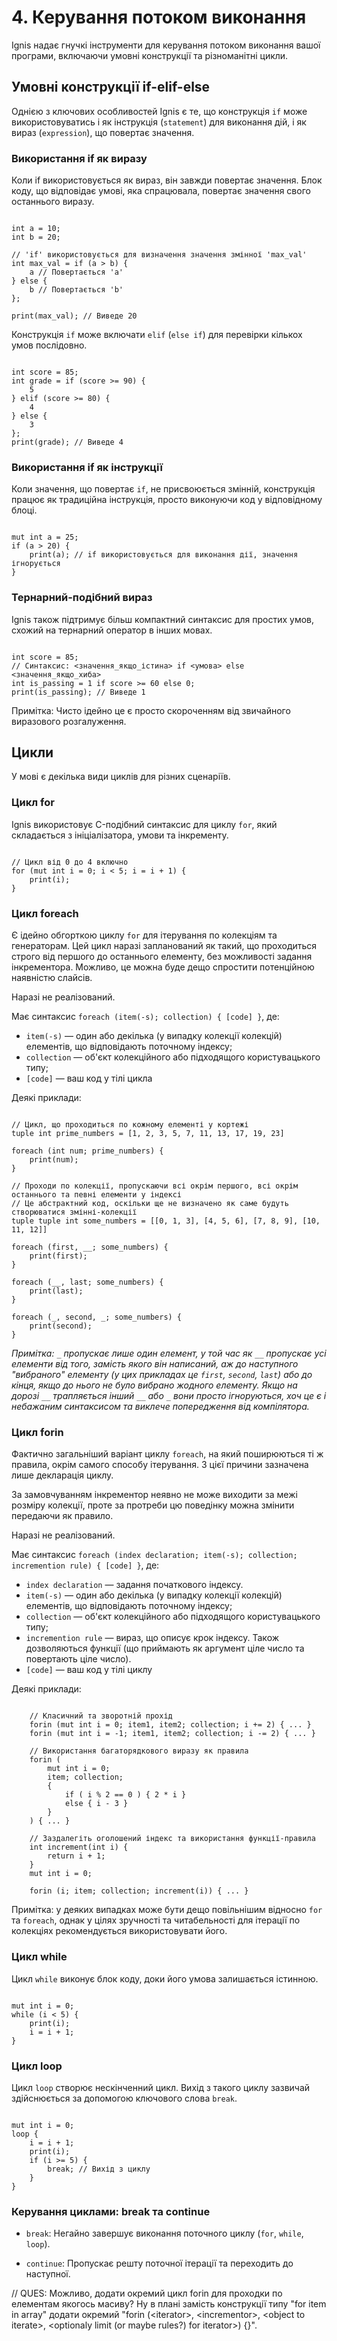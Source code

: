 # 4. Керування потоком виконання
Ignis надає гнучкі інструменти для керування потоком виконання вашої програми, включаючи умовні конструкції та різноманітні цикли.

## Умовні конструкції if-elif-else
Однією з ключових особливостей Ignis є те, що конструкція `if` може використовуватись і як інструкція (`statement`) для виконання дій, і як вираз (`expression`), що повертає значення.

### Використання if як виразу
Коли if використовується як вираз, він завжди повертає значення. Блок коду, що відповідає умові, яка спрацювала, повертає значення свого останнього виразу.

```Ignis

int a = 10;
int b = 20;

// 'if' використовується для визначення значення змінної 'max_val'
int max_val = if (a > b) {
    a // Повертається 'a'
} else {
    b // Повертається 'b'
};

print(max_val); // Виведе 20
```

Конструкція `if` може включати `elif` (`else if`) для перевірки кількох умов послідовно.

```Ignis

int score = 85;
int grade = if (score >= 90) {
    5
} elif (score >= 80) {
    4
} else {
    3
};
print(grade); // Виведе 4
```

### Використання if як інструкції
Коли значення, що повертає `if`, не присвоюється змінній, конструкція працює як традиційна інструкція, просто виконуючи код у відповідному блоці.

```Ignis

mut int a = 25;
if (a > 20) {
    print(a); // if використовується для виконання дії, значення ігнорується
}
```

### Тернарний-подібний вираз
Ignis також підтримує більш компактний синтаксис для простих умов, схожий на тернарний оператор в інших мовах.

```Ignis

int score = 85;
// Синтаксис: <значення_якщо_істина> if <умова> else <значення_якщо_хиба>
int is_passing = 1 if score >= 60 else 0;
print(is_passing); // Виведе 1
```

Примітка: Чисто ідейно це є просто скороченням від звичайного виразового розгалуження.

## Цикли
У мові є декілька види циклів для різних сценаріїв.

### Цикл for
Ignis використовує C-подібний синтаксис для циклу `for`, який складається з ініціалізатора, умови та інкременту.

```Ignis

// Цикл від 0 до 4 включно
for (mut int i = 0; i < 5; i = i + 1) {
    print(i);
}
```

### Цикл foreach
Є ідейно обгорткою циклу `for` для ітерування по колекціям та генераторам.
Цей цикл наразі запланований як такий, що проходиться строго від першого до останнього елементу,
без можливості задання інкрементора. Можливо, це можна буде дещо спростити потенційною наявністю слайсів.

Наразі не реалізований.

Має синтаксис `foreach (item(-s); collection) { [code] }`, де: 

- `item(-s)` — один або декілька (у випадку колекції колекцій) елементів, що відповідають поточному індексу;
- `collection` — об'єкт колекційного або підходящого користувацького типу;
- `[code]` — ваш код у тілі цикла

Деякі приклади:

```Ignis

// Цикл, що проходиться по кожному елементі у кортежі
tuple int prime_numbers = [1, 2, 3, 5, 7, 11, 13, 17, 19, 23]

foreach (int num; prime_numbers) {
    print(num);
}

// Проходи по колекції, пропускаючи всі окрім першого, всі окрім останнього та певні елементи у індексі
// Це абстрактний код, оскільки ще не визначено як саме будуть створюватися змінні-колекції
tuple tuple int some_numbers = [[0, 1, 3], [4, 5, 6], [7, 8, 9], [10, 11, 12]] 

foreach (first, __; some_numbers) {
    print(first);
}

foreach (__, last; some_numbers) {
    print(last);
}

foreach (_, second, _; some_numbers) {
    print(second);
}
```

_Примітка: `_` пропускає лише один елемент, у той час як `__` пропускає усі елементи від того, 
замість якого він написаний, аж до наступного "вибраного" елементу (у цих прикладах це `first`, `second`, `last`) 
або до кінця, якщо до нього не було вибрано жодного елементу. Якщо на дорозі `__` трапляється інший `__` або `_` 
вони просто ігноруються, хоч це є і небажаним синтаксисом та виклече попередження від компілятора._

### Цикл forin
Фактично загальніший варіант циклу `foreach`, на який поширюються ті ж правила, окрім самого способу ітерування.
З цієї причини зазначена лише декларація циклу.

За замовчуванням інкрементор неявно не може виходити за межі розміру колекції, 
проте за протреби цю поведінку можна змінити передаючи як правило.

Наразі не реалізований.

Має синтаксис `foreach (index declaration; item(-s); collection; incremention rule) { [code] }`, де: 

- `index declaration` — задання початкового індексу.
- `item(-s)` — один або декілька (у випадку колекції колекцій) елементів, що відповідають поточному індексу;
- `collection` — об'єкт колекційного або підходящого користувацького типу;
- `incremention rule` — вираз, що описує крок індексу. Також дозволяються функції (що приймають як аргумент ціле число та повертають ціле число).
- `[code]` — ваш код у тілі циклу

Деякі приклади:

```Ignis
   
    // Класичний та зворотній прохід 
    forin (mut int i = 0; item1, item2; collection; i += 2) { ... }
    forin (mut int i = -1; item1, item2; collection; i -= 2) { ... }
    
    // Використання багаторядкового виразу як правила 
    forin (
        mut int i = 0; 
        item; collection;
        {
            if ( i % 2 == 0 ) { 2 * i }
            else { i - 3 }
        }
    ) { ... }
    
    // Заздалегіть оголошений індекс та використання функції-правила
    int increment(int i) {
        return i + 1;
    }
    mut int i = 0;
    
    forin (i; item; collection; increment(i)) { ... }
```

Примітка: у деяких випадках може бути дещо повільнішим відносно `for` та `foreach`, 
однак у цілях зручності та читабельності для ітерації по колекціях рекомендується використовувати його. 

### Цикл while
Цикл `while` виконує блок коду, доки його умова залишається істинною.

```Ignis

mut int i = 0;
while (i < 5) {
    print(i);
    i = i + 1;
}
```

### Цикл loop
Цикл `loop` створює нескінченний цикл. Вихід з такого циклу зазвичай здійснюється за допомогою ключового слова `break`.

```Ignis

mut int i = 0;
loop {
    i = i + 1;
    print(i);
    if (i >= 5) {
        break; // Вихід з циклу
    }
}
```

### Керування циклами: break та continue
- `break`: Негайно завершує виконання поточного циклу (`for`, `while`, `loop`).

- `continue`: Пропускає решту поточної ітерації та переходить до наступної.

// QUES: Можливо, додати окремий цикл forin для проходки по елементам якогось масиву? Ну в плані замість конструкції типу "for item in array" додати окремий "forin (\<iterator\>, \<incrementor\>, \<object to iterate\>, \<optionaly limit (or maybe rules?) for iterator\>) {}".

